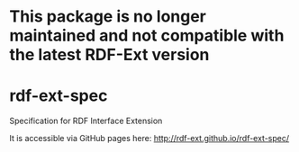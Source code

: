 # This package is no longer maintained and not compatible with the latest RDF-Ext version

# rdf-ext-spec
Specification for RDF Interface Extension

It is accessible via GitHub pages here: http://rdf-ext.github.io/rdf-ext-spec/
